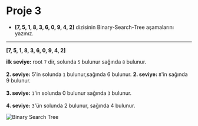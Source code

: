 # Proje 3

- **[7, 5, 1, 8, 3, 6, 0, 9, 4, 2]** dizisinin Binary-Search-Tree aşamalarını yazınız.

----
**[7, 5, 1, 8, 3, 6, 0, 9, 4, 2]**

**ilk seviye:** root ```7``` dir, solunda ```5``` bulunur sağında ```8``` bulunur.
<br></br>
**2. seviye:** 5'in solunda ```1``` bulunur,sağında 
6 bulunur.
**2. seviye:** ```8```'in sağında 9 bulunur.
<br></br>
**3. seviye:** ```1```'in solunda 0 bulunur sağında ```3``` bulunur.
<br></br>
**4. seviye:** ```3```'ün solunda 2 bulunur, sağında 4 bulunur.


![Binary Search Tree](https://github.com/qutaiba-963/Kodluyoruz_Proje3/raw/main/Resimler/1.jpg)